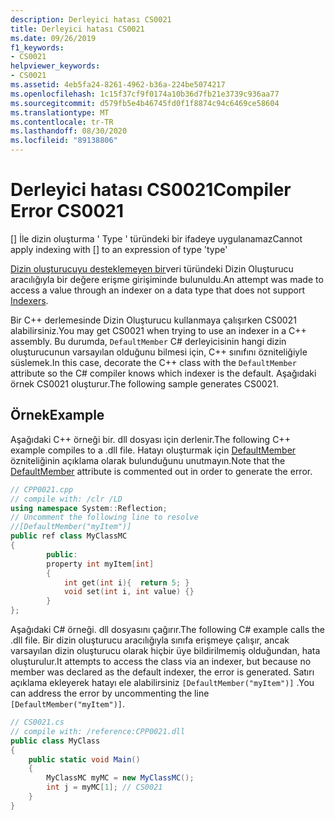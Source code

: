 ```yaml
---
description: Derleyici hatası CS0021
title: Derleyici hatası CS0021
ms.date: 09/26/2019
f1_keywords:
- CS0021
helpviewer_keywords:
- CS0021
ms.assetid: 4eb5fa24-8261-4962-b36a-224be5074217
ms.openlocfilehash: 1c15f37cf9f0174a10b36d7fb21e3739c936aa77
ms.sourcegitcommit: d579fb5e4b46745fd0f1f8874c94c6469ce58604
ms.translationtype: MT
ms.contentlocale: tr-TR
ms.lasthandoff: 08/30/2020
ms.locfileid: "89138806"
---
```

# <a name="compiler-error-cs0021"></a><span data-ttu-id="910c2-103">Derleyici hatası CS0021</span><span class="sxs-lookup"><span data-stu-id="910c2-103">Compiler Error CS0021</span></span>

<span data-ttu-id="910c2-104">[] İle dizin oluşturma ' Type ' türündeki bir ifadeye uygulanamaz</span><span class="sxs-lookup"><span data-stu-id="910c2-104">Cannot apply indexing with [] to an expression of type 'type'</span></span>

<span data-ttu-id="910c2-105">[Dizin oluşturucuyu desteklemeyen bir](../programming-guide/indexers/index.md)veri türündeki Dizin Oluşturucu aracılığıyla bir değere erişme girişiminde bulunuldu.</span><span class="sxs-lookup"><span data-stu-id="910c2-105">An attempt was made to access a value through an indexer on a data type that does not support [Indexers](../programming-guide/indexers/index.md).</span></span>

<span data-ttu-id="910c2-106">Bir C++ derlemesinde Dizin Oluşturucu kullanmaya çalışırken CS0021 alabilirsiniz.</span><span class="sxs-lookup"><span data-stu-id="910c2-106">You may get CS0021 when trying to use an indexer in a C++ assembly.</span></span> <span data-ttu-id="910c2-107">Bu durumda, `DefaultMember` C# derleyicisinin hangi dizin oluşturucunun varsayılan olduğunu bilmesi için, C++ sınıfını özniteliğiyle süslemek.</span><span class="sxs-lookup"><span data-stu-id="910c2-107">In this case, decorate the C++ class with the `DefaultMember` attribute so the C# compiler knows which indexer is the default.</span></span> <span data-ttu-id="910c2-108">Aşağıdaki örnek CS0021 oluşturur.</span><span class="sxs-lookup"><span data-stu-id="910c2-108">The following sample generates CS0021.</span></span>

## <a name="example"></a><span data-ttu-id="910c2-109">Örnek</span><span class="sxs-lookup"><span data-stu-id="910c2-109">Example</span></span>

<span data-ttu-id="910c2-110">Aşağıdaki C++ örneği bir. dll dosyası için derlenir.</span><span class="sxs-lookup"><span data-stu-id="910c2-110">The following C++ example compiles to a .dll file.</span></span> <span data-ttu-id="910c2-111">Hatayı oluşturmak için [DefaultMember](xref:System.Reflection.DefaultMemberAttribute) özniteliğinin açıklama olarak bulunduğunu unutmayın.</span><span class="sxs-lookup"><span data-stu-id="910c2-111">Note that the [DefaultMember](xref:System.Reflection.DefaultMemberAttribute) attribute is commented out in order to generate the error.</span></span>

```cpp
// CPP0021.cpp
// compile with: /clr /LD
using namespace System::Reflection;
// Uncomment the following line to resolve
//[DefaultMember("myItem")]
public ref class MyClassMC
{
        public:
        property int myItem[int]
        {
            int get(int i){  return 5; }
            void set(int i, int value) {}
        }
};
```

<span data-ttu-id="910c2-112">Aşağıdaki C# örneği. dll dosyasını çağırır.</span><span class="sxs-lookup"><span data-stu-id="910c2-112">The following C# example calls the .dll file.</span></span> <span data-ttu-id="910c2-113">Bir dizin oluşturucu aracılığıyla sınıfa erişmeye çalışır, ancak varsayılan dizin oluşturucu olarak hiçbir üye bildirilmemiş olduğundan, hata oluşturulur.</span><span class="sxs-lookup"><span data-stu-id="910c2-113">It attempts to access the class via an indexer, but because no member was declared as the default indexer, the error is generated.</span></span> <span data-ttu-id="910c2-114">Satırı açıklama ekleyerek hatayı ele alabilirsiniz `[DefaultMember("myItem")]` .</span><span class="sxs-lookup"><span data-stu-id="910c2-114">You can address the error by uncommenting the line `[DefaultMember("myItem")]`.</span></span>

```csharp
// CS0021.cs
// compile with: /reference:CPP0021.dll
public class MyClass
{
    public static void Main()
    {
        MyClassMC myMC = new MyClassMC();
        int j = myMC[1]; // CS0021
    }
}
```
